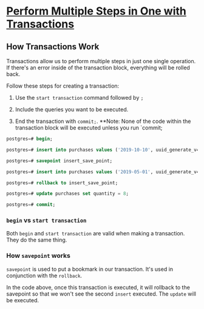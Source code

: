 # [Perform Multiple Steps in One with Transactions](https://egghead.io/lessons/postgresql-perform-multiple-steps-in-one-with-transactions)

## How Transactions Work

<TimeStamp start="0:25" end="0:39">

Transactions allow us to perform multiple steps in just one single operation. If there's an error inside of the transaction block, everything will be rolled back.

</TimeStamp>

Follow these steps for creating a transaction:

<TimeStamp start="0:40" end="0:46">

1. Use the `start transaction` command followed by `;`

</TimeStamp>

<TimeStamp start="0:47" end="0:54">

2. Include the queries you want to be executed.

3. End the transaction with `commit;`. **Note: None of the code within the transaction block will be executed unless you run `commit;

</TimeStamp>

<TimeStamp start="1:10" end="1:38">

```sql
postgres=# begin;

postgres=# insert into purchases values ('2019-10-10', uuid_generate_v4(), 1);

postgres=# savepoint insert_save_point;

postgres=# insert into purchases values ('2019-05-01', uuid_generate_v4(), 1);

postgres=# rollback to insert_save_point;

postgres=# update purchases set quantity = 8;

postgres=# commit;
```

</TimeStamp>

### `begin` vs `start transaction`

<TimeStamp start="1:40" end="1:48">

Both `begin` and `start transaction` are valid when making a transaction. They do the same thing.

</TimeStamp>

### How `savepoint` works

<TimeStamp start="1:51" end="2:06">

`savepoint` is used to put a bookmark in our transaction. It's used in conjunction with the `rollback`.

</TimeStamp>

In the code above, once this transaction is executed, it will rollback to the savepoint so that we won't see the second `insert` executed. The `update` will be executed.
